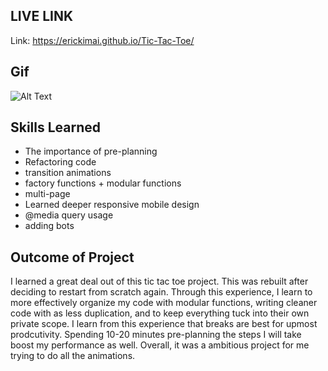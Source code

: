 ## LIVE LINK

Link: https://erickimai.github.io/Tic-Tac-Toe/

## Gif

![Alt Text](https://imgur.com/a/GkERWbu)

## Skills Learned

- The importance of pre-planning
- Refactoring code
- transition animations
- factory functions + modular functions
- multi-page
- Learned deeper responsive mobile design
- @media query usage
- adding bots

## Outcome of Project

I learned a great deal out of this tic tac toe project. This was rebuilt after deciding to restart from scratch again. Through this experience, I learn to more effectively organize my code with modular functions, writing cleaner code with as less duplication, and to keep everything tuck into their own private scope. I learn from this experience that breaks are best for upmost prodcutivity. Spending 10-20 minutes pre-planning the steps I will take boost my performance as well. Overall, it was a ambitious project for me trying to do all the animations.
